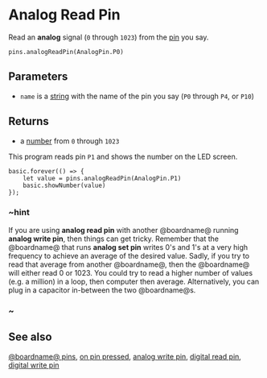 # Analog Read Pin

Read an **analog** signal (`0` through `1023`) from the
[pin](/device/pins) you say.

```sig
pins.analogReadPin(AnalogPin.P0)
```

## Parameters

* ``name`` is a [string](/types/string) with the name of the pin
  you say (`P0` through `P4`, or `P10`)

## Returns

* a [number](/types/number) from `0` through `1023`

This program reads pin `P1` and shows the number
on the LED screen.

```blocks
basic.forever(() => {
    let value = pins.analogReadPin(AnalogPin.P1)
    basic.showNumber(value)
});
```

### ~hint

If you are using **analog read pin** with another @boardname@ running **analog write pin**, then things can get tricky. Remember that the @boardname@ that runs **analog set pin** writes 0's and 1's at a very high frequency to achieve an average of the desired value. Sadly, if you try to read that average from another @boardname@, then the @boardname@ will either read 0 or 1023. You could try to read a higher number of values (e.g. a million) in a loop, then computer then average. Alternatively, you can plug in a capacitor in-between the two @boardname@s.

### ~

## See also

[@boardname@ pins](/device/pins),
[on pin pressed](/makecode-blockeditor/reference/input/on-pin-pressed),
[analog write pin](/makecode-blockeditor/reference/pins/analog-write-pin),
[digital read pin](/makecode-blockeditor/reference/pins/digital-read-pin),
[digital write pin](/makecode-blockeditor/reference/pins/digital-write-pin)

